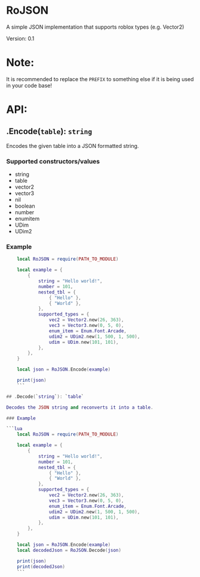 # RoJSON
 A simple JSON implementation that supports roblox types (e.g. Vector2)

Version: 0.1

# Note:

It is recommended to replace the `PREFIX` to something else if it is being used in your code base!

# API:

## .Encode(`table`): `string`

Encodes the given table into a JSON formatted string.

### Supported constructors/values

- string
- table
- vector2
- vector3
- nil
- boolean
- number
- enumitem
- UDim
- UDim2

### Example

```lua
	local RoJSON = require(PATH_TO_MODULE)

	local example = {
		{
			string = "Hello world!",
			number = 101,
			nested_tbl = {
				{ "Hello" },
				{ "World" },
			},
			supported_types = {
				vec2 = Vector2.new(26, 363),
				vec3 = Vector3.new(0, 5, 0),
				enum_item = Enum.Font.Arcade,
				udim2 = UDim2.new(1, 500, 1, 500),
				udim = UDim.new(101, 101),
			},
		},
	}

	local json = RoJSON.Encode(example)

	print(json)
	```

## .Decode(`string`): `table`

Decodes the JSON string and reconverts it into a table.

### Example

```lua
	local RoJSON = require(PATH_TO_MODULE)

	local example = {
		{
			string = "Hello world!",
			number = 101,
			nested_tbl = {
				{ "Hello" },
				{ "World" },
			},
			supported_types = {
				vec2 = Vector2.new(26, 363),
				vec3 = Vector3.new(0, 5, 0),
				enum_item = Enum.Font.Arcade,
				udim2 = UDim2.new(1, 500, 1, 500),
				udim = UDim.new(101, 101),
			},
		},
	}

	local json = RoJSON.Encode(example)
	local decodedJson = RoJSON.Decode(json)

	print(json)
	print(decodedJson)
	```